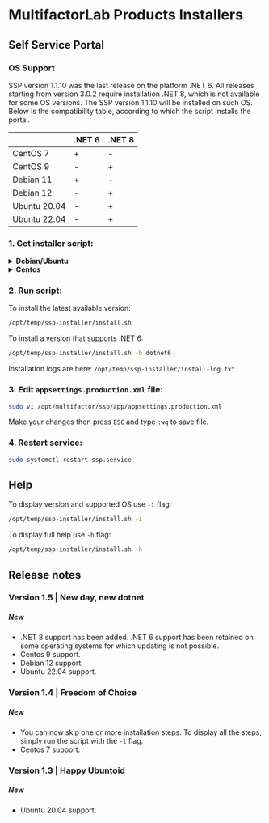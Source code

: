 # MultifactorLab Products Installers

## Self Service Portal

### OS Support

SSP version 1.1.10 was the last release on the platform .NET 6. All releases starting from version 3.0.2 require installation .NET 8, which is not available for some OS versions. The SSP version 1.1.10 will be installed on such OS. Below is the compatibility table, according to which the script installs the portal.

|           | .NET 6 | .NET 8 |
| ----------| ------ |---|
| CentOS 7  | +  | - |
| CentOS 9  | -  | + |
| Debian 11  | +  | - |
| Debian 12  | -  | + |
| Ubuntu 20.04  | -  | + |
| Ubuntu 22.04  | -  | + |

### 1. Get installer script:

<details><summary><b>Debian/Ubuntu</b></summary>

  ```sh
  sudo mkdir -p /opt/temp/ssp-installer && sudo chmod a+w /opt/temp/ssp-installer
  wget -q -O /opt/temp/ssp-installer/install.sh https://raw.githubusercontent.com/MultifactorLab/Install/main/src/ssp/install.sh
  sudo chmod +x /opt/temp/ssp-installer/install.sh
  ```
</details>

<details><summary><b>Centos</b></summary>

  ```sh
  sudo mkdir -p /opt/temp/ssp-installer && sudo chmod a+w /opt/temp/ssp-installer
  yum list installed | grep wget || sudo yum install -y wget
  wget -q -O /opt/temp/ssp-installer/install.sh https://raw.githubusercontent.com/MultifactorLab/Install/main/src/ssp/install.sh
  sudo chmod +x /opt/temp/ssp-installer/install.sh
  ```
</details>

### 2. Run script:

To install the latest available version:
```sh
/opt/temp/ssp-installer/install.sh
```

To install a version that supports .NET 6:
```sh
/opt/temp/ssp-installer/install.sh -b dotnet6
```

Installation logs are here: `/opt/temp/ssp-installer/install-log.txt`


### 3. Edit `appsettings.production.xml` file:
```sh
sudo vi /opt/multifactor/ssp/app/appsettings.production.xml
```
Make your changes then press `ESC` and type `:wq` to save file.

### 4. Restart service:
```sh
sudo systemctl restart ssp.service
```

## Help

To display version and supported OS use `-i` flag:
```sh
/opt/temp/ssp-installer/install.sh -i
```

To display full help use `-h` flag:
```sh
/opt/temp/ssp-installer/install.sh -h
```

## Release notes

### Version 1.5 | New day, new dotnet
##### New

- .NET 8 support has been added. .NET 6 support has been retained on some operating systems for which updating is not possible.
- Centos 9 support.
- Debian 12 support.
- Ubuntu 22.04 support.

### Version 1.4 | Freedom of Choice
##### New

- You can now skip one or more installation steps. To display all the steps, simply run the script with the `-l` flag.
- Centos 7 support.

### Version 1.3 | Happy Ubuntoid
##### New

- Ubuntu 20.04 support.
